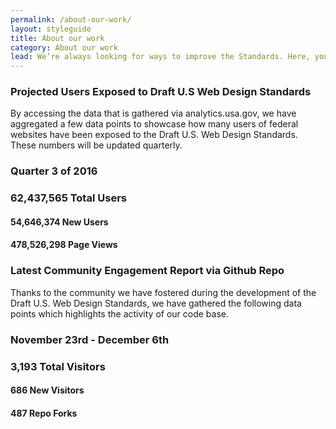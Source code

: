 ```yaml
---
permalink: /about-our-work/
layout: styleguide
title: About our work
category: About our work
lead: We’re always looking for ways to improve the Standards. Here, you'll find the latest information about recent releases, our product roadmap, and our governance model.
---
```

<div class="usa-grid-full">
  <div class="usa-width-one-half">
    <h3>Projected Users Exposed to Draft U.S Web Design Standards</h3>
    <p>By accessing the data that is gathered via analytics.usa.gov, we have aggregated a few data points to showcase how many users of federal websites have been exposed to the Draft U.S. Web Design Standards. These numbers will be updated quarterly.</p>
    <h3> Quarter 3 of 2016 </h3>
    <h3>62,437,565 Total Users</h3>
    <h4>54,646,374 New Users</h4>
    <h4>478,526,298 Page Views</h4>
  </div>
  <div class="usa-width-one-half">
    <h3>Latest Community Engagement Report via Github Repo</h3>
    <p>Thanks to the community we have fostered during the development of the Draft U.S. Web Design Standards, we have gathered the following data points which highlights the activity of our code base. </p>
    <h3> November 23rd - December 6th </h3>
    <h3>3,193 Total Visitors</h3>
    <h4>686 New Visitors</h4>
    <h4>487 Repo Forks</h4>
  </div>
</div>
